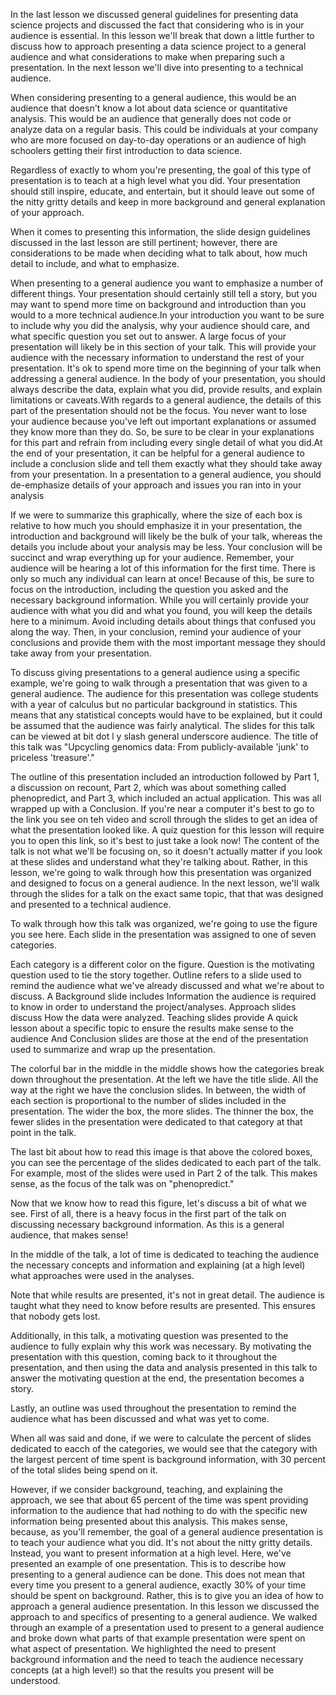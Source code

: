 In the last lesson we discussed general guidelines for presenting data science projects and discussed the fact that considering who is in your audience is essential. In this lesson we'll break that down a little further to discuss how to approach presenting a data science project to a general audience and what considerations to make when preparing such a presentation. In the next lesson we'll dive into presenting to a technical audience.

When considering presenting to a general audience, this would be an audience that doesn't know a lot about data science or quantitative analysis. This would be an audience that generally does not code or analyze data on a regular basis. This could be individuals at your company who are more focused on day-to-day operations or an audience of high schoolers getting their first introduction to data science.

Regardless of exactly to whom you're presenting, the goal of this type of presentation is to teach at a high level what you did. Your presentation should still inspire, educate, and entertain, but it should leave out some of the nitty gritty details and keep in more background and general explanation of your approach.

When it comes to presenting this information, the slide design guidelines discussed in the last lesson are still pertinent; however, there are considerations to be made when deciding what to talk about, how much detail to include, and what to emphasize.

When presenting to a general audience you want to emphasize a number of different things. Your presentation should certainly still tell a story, but you may want to spend more time on background and introduction than you would to a more technical audience.In your introduction you want to be sure to include why you did the analysis, why your audience should care, and what specific question you set out to answer. A large focus of your presentation will likely be in this section of your talk. This will provide your audience with the necessary information to understand the rest of your presentation. It's ok to spend more time on the beginning of your talk when addressing a general audience. In the body of your presentation, you should always describe the data, explain what you did, provide results, and explain limitations or caveats.With regards to a general audience, the details of this part of the presentation should not be the focus. You never want to lose your audience because you've left out important explanations or assumed they know more than they do. So, be sure to be clear in your explanations for this part and refrain from including every single detail of what you did.At the end of your presentation, it can be helpful for a general audience to include a conclusion slide and tell them exactly what they should take away from your presentation. In a presentation to a general audience, you should de-emphasize details of your approach and issues you ran into in your analysis

If we were to summarize this graphically, where the size of each box is relative to how much you should emphasize it in your presentation, the introduction and background will likely be the bulk of your talk, whereas the details you include about your analysis may be less. Your conclusion will be succinct and wrap everything up for your audience. Remember, your audience will be hearing a lot of this information for the first time. There is only so much any individual can learn at once! Because of this, be sure to focus on the introduction, including the question you asked and the necessary background information. While you will certainly provide your audience with what you did and what you found, you will keep the details here to a minimum. Avoid including details about things that confused you along the way. Then, in your conclusion, remind your audience of your conclusions and provide them with the most important message they should take away from your presentation.

To discuss giving presentations to a general audience using a specific example, we're going to walk through a presentation that was given to a general audience. The audience for this presentation was college students  with a year  of calculus  but no particular  background in statistics. This means that any statistical concepts would have to be explained, but it could be assumed that the audience was fairly analytical. The slides for this talk can be viewed at bit dot l y slash general underscore audience. The title of this talk was "Upcycling genomics data: From publicly-available 'junk' to priceless 'treasure'." 

The outline of this presentation included an introduction followed by Part 1, a discussion on recount, Part 2, which was about something called phenopredict, and Part 3, which included an actual application. This was all wrapped up with a Conclusion. If you're near a computer it's best to go to the link you see on teh video and scroll through the slides to get an idea of what the presentation looked like. A quiz question for this lesson will require you to open this link, so it's best to just take a look now! The content of the talk is not what we'll be focusing on, so it doesn't actually matter if you look at these slides and understand what they're talking about. Rather, in this lesson, we're going to walk through how this presentation was organized and designed to focus on a general audience. In the next lesson, we'll walk through the slides for a talk on the exact same topic, that that was designed and presented to a technical audience.

To walk through how this talk was organized, we're going to use the figure you see here. Each slide in the presentation was assigned to one of seven categories. 

Each category is a different color on the figure. Question is the motivating question used to tie the story together. Outline refers to a slide used to remind the audience what we've already discussed and what we're about to discuss. A Background slide includes Information the audience is required to know in order to understand the project/analyses. Approach slides discuss How the data were analyzed. Teaching slides provide A quick lesson about a specific topic to ensure the results make sense to the audience And Conclusion slides are those at the end of the presentation used to summarize and wrap up the presentation. 

The colorful bar in the middle in the middle shows how the categories break down throughout the presentation. At the left we have the title slide. All the way at the right we have the conclusion slides. In between, the width of each section is proportional to the number of slides included in the presentation. The wider the box, the more slides. The thinner the box, the fewer slides in the presentation were dedicated to that category at that point in the talk.

The last bit about how to read this image is that above the colored boxes, you can see the percentage of the slides dedicated to each part of the talk. For example, most of the slides were used in Part 2 of the talk. This makes sense, as the focus of the talk was on "phenopredict."

Now that we know how to read this figure, let's discuss a bit of what we see. First of all, there is a heavy focus in the first part of the talk on discussing necessary background information. As this is a general audience, that makes sense!

In the middle of the talk, a lot of time is dedicated to teaching the audience the necessary concepts and information and explaining (at a high level) what approaches were used in the analyses.

Note that while results are presented, it's not in great detail. The audience is taught what they need to know before results are presented. This ensures that nobody gets lost.

Additionally, in this talk, a motivating question was presented to the audience to fully explain why this work was necessary. By motivating the presentation with this question, coming back to it throughout the presentation, and then using the data and analysis presented in this talk to answer the motivating question at the end, the presentation becomes a story.

Lastly, an outline was used throughout the presentation to remind the audience what has been discussed and what was yet to come.

When all was said and done, if we were to calculate the percent of slides dedicated to eacch of the categories, we would see that the category with the largest percent of time spent is background information, with 30 percent of the total slides being spend on it.

However, if we consider background, teaching, and explaining the approach, we see that about 65 percent of the time was spent providing information to the audience that had nothing to do with the specific new information being presented about this analysis. This makes sense, because, as you'll remember, the goal of a general audience presentation is to teach your audience what you did. It's not about the nitty gritty details. Instead, you want to present information at a high level. Here, we've presented an example of one presentation. This is to describe how presenting to a general audience can be done. This does not mean that every time you present to a general audience, exactly 30% of your time should be spent on background. Rather, this is to give you an idea of how to approach a general audience presentation. In this lesson we discussed the approach to and specifics of presenting to a general audience. We walked through an example of a presentation used to present to a general audience and broke down what parts of that example presentation were spent on what aspect of presentation. We highlighted the need to present background information and the need to teach the audience necessary concepts (at a high level!) so that the results you present will be understood.